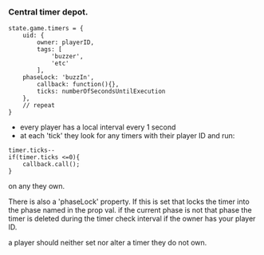 ### Central timer depot.

```
state.game.timers = {
	uid: {
		owner: playerID,
		tags: [
			'buzzer',
			'etc'
		],
    phaseLock: 'buzzIn',
		callback: function(){},
		ticks: numberOfSecondsUntilExecution
	},
	// repeat
}
```

* every player has a local interval every 1 second
* at each 'tick' they look for any timers with their player ID and run:

```
timer.ticks--
if(timer.ticks <=0){
    callback.call();
}
```

on any they own. 

There is also a 'phaseLock' property.  If this is set that locks the timer into the phase named in the prop val.  if the current phase is not that phase the timer is deleted during the timer check interval if the owner has your player ID.

a player should neither set nor alter a timer they do not own.
